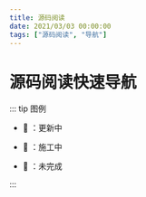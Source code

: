 ```yaml
---
title: 源码阅读
date: 2021/03/03 00:00:00
tags: ["源码阅读", "导航"]
---
```


# 源码阅读快速导航

<ClientOnly>
  <display-bar :displayData="$frontmatter"></display-bar>
</ClientOnly>

::: tip 图例

* 📝 ：更新中

* 🚧 ：施工中

* 📌 ：未完成

:::

